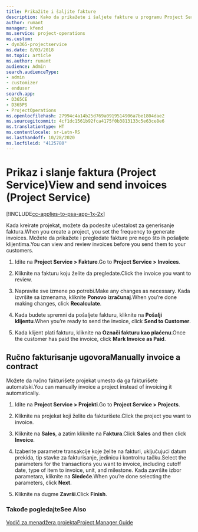 ```yaml
---
title: Prikažite i šaljite fakture
description: Kako da prikažete i šaljete fakture u programu Project Service
author: rumant
manager: kfend
ms.service: project-operations
ms.custom:
- dyn365-projectservice
ms.date: 8/03/2018
ms.topic: article
ms.author: rumant
audience: Admin
search.audienceType:
- admin
- customizer
- enduser
search.app:
- D365CE
- D365PS
- ProjectOperations
ms.openlocfilehash: 27994c4a14b25d769a0919514906a7be1804dae2
ms.sourcegitcommit: 4cf1dc1561b92fca4175f0b3813133c5e63ce8e6
ms.translationtype: HT
ms.contentlocale: sr-Latn-RS
ms.lasthandoff: 10/28/2020
ms.locfileid: "4125780"
---
```

# <a name="view-and-send-invoices-project-service"></a><span data-ttu-id="e0c44-103">Prikaz i slanje faktura (Project Service)</span><span class="sxs-lookup"><span data-stu-id="e0c44-103">View and send invoices (Project Service)</span></span>

[!INCLUDE[cc-applies-to-psa-app-1x-2x](../includes/cc-applies-to-psa-app-1x-2x.md)]

<span data-ttu-id="e0c44-104">Kada kreirate projekat, možete da podesite učestalost za generisanje faktura.</span><span class="sxs-lookup"><span data-stu-id="e0c44-104">When you create a project, you set the frequency to generate invoices.</span></span> <span data-ttu-id="e0c44-105">Možete da prikažete i pregledate fakture pre nego što ih pošaljete klijentima.</span><span class="sxs-lookup"><span data-stu-id="e0c44-105">You can view and review invoices before you send them to your customers.</span></span>  
  
1.  <span data-ttu-id="e0c44-106">Idite na **Project Service > Fakture**.</span><span class="sxs-lookup"><span data-stu-id="e0c44-106">Go to **Project Service > Invoices**.</span></span>  
  
2.  <span data-ttu-id="e0c44-107">Kliknite na fakturu koju želite da pregledate.</span><span class="sxs-lookup"><span data-stu-id="e0c44-107">Click the invoice you want to review.</span></span>  
  
3.  <span data-ttu-id="e0c44-108">Napravite sve izmene po potrebi.</span><span class="sxs-lookup"><span data-stu-id="e0c44-108">Make any changes as necessary.</span></span> <span data-ttu-id="e0c44-109">Kada izvršite sa izmenama, kliknite **Ponovo izračunaj**.</span><span class="sxs-lookup"><span data-stu-id="e0c44-109">When you’re done making changes, click **Recalculate**.</span></span>  
  
4.  <span data-ttu-id="e0c44-110">Kada budete spremni da pošaljete fakturu, kliknite na **Pošalji klijentu**.</span><span class="sxs-lookup"><span data-stu-id="e0c44-110">When you’re ready to send the invoice, click **Send to Customer**.</span></span>  
  
5.  <span data-ttu-id="e0c44-111">Kada klijent plati fakturu, kliknite na **Označi fakturu kao plaćenu**.</span><span class="sxs-lookup"><span data-stu-id="e0c44-111">Once the customer has paid the invoice, click **Mark Invoice as Paid**.</span></span>  
  
## <a name="manually-invoice-a-contract"></a><span data-ttu-id="e0c44-112">Ručno fakturisanje ugovora</span><span class="sxs-lookup"><span data-stu-id="e0c44-112">Manually invoice a contract</span></span>  
 <span data-ttu-id="e0c44-113">Možete da ručno fakturišete projekat umesto da ga fakturišete automatski.</span><span class="sxs-lookup"><span data-stu-id="e0c44-113">You can manually invoice a project instead of invoicing it automatically.</span></span>  
  
1.  <span data-ttu-id="e0c44-114">Idite na **Project Service > Projekti**.</span><span class="sxs-lookup"><span data-stu-id="e0c44-114">Go to **Project Service > Projects**.</span></span>  
  
2.  <span data-ttu-id="e0c44-115">Kliknite na projekat koji želite da fakturišete.</span><span class="sxs-lookup"><span data-stu-id="e0c44-115">Click the project you want to invoice.</span></span>  
  
3.  <span data-ttu-id="e0c44-116">Kliknite na **Sales**, a zatim kliknite na **Faktura**.</span><span class="sxs-lookup"><span data-stu-id="e0c44-116">Click **Sales** and then click **Invoice**.</span></span>  
  
4.  <span data-ttu-id="e0c44-117">Izaberite parametre transakcije koje želite na fakturi, uključujući datum prekida, tip stavke za fakturisanje, jedinicu i kontrolnu tačku.</span><span class="sxs-lookup"><span data-stu-id="e0c44-117">Select the parameters for the transactions you want to invoice, including cutoff date, type of item to invoice, unit, and milestone.</span></span> <span data-ttu-id="e0c44-118">Kada završite izbor parametara, kliknite na **Sledeće**.</span><span class="sxs-lookup"><span data-stu-id="e0c44-118">When you’re done selecting the parameters, click **Next**.</span></span>  
  
5.  <span data-ttu-id="e0c44-119">Kliknite na dugme **Završi**.</span><span class="sxs-lookup"><span data-stu-id="e0c44-119">Click **Finish**.</span></span>  
  
### <a name="see-also"></a><span data-ttu-id="e0c44-120">Takođe pogledajte</span><span class="sxs-lookup"><span data-stu-id="e0c44-120">See Also</span></span>  
 [<span data-ttu-id="e0c44-121">Vodič za menadžera projekta</span><span class="sxs-lookup"><span data-stu-id="e0c44-121">Project Manager Guide</span></span>](../psa/project-manager-guide.md)
